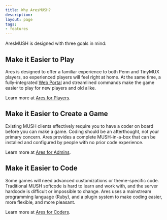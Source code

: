 ```yaml
---
title: Why AresMUSH?
description:
layout: page
tags: 
- features
---
```


AresMUSH is designed with three goals in mind:

## Make it Easier to Play

Ares is designed to offer a familiar experience to both Penn and TinyMUX players, so experienced players will feel right at home. At the same time, a fully-integrated [Web Portal](/web_portal) and streamlined commands make the game easier to play for new players and old alike.

Learn more at [Ares for Players](/features/ares-for-players).

## Make it Easier to Create a Game

Existing MUSH clients effectively require you to have a coder on board before you can make a game.  Coding should be an afterthought, not your primary concern. Ares provides a complete MUSH-in-a-box that can be installed and configured by people with no prior code experience.

Learn more at [Ares for Admins](/features/ares-for-admins).

## Make it Easier to Code

Some games will need advanced customizations or theme-specific code. Traditional MUSH softcode is hard to learn and work with, and the server hardcode is difficult or impossible to change. Ares uses a mainstream programming language (Ruby), and a plugin system to make coding easier, more flexible, and more pleasant.

Learn more at [Ares for Coders](/features/ares-for-coders).